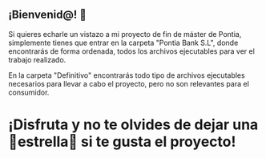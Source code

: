 ## ¡Bienvenid@! 👋

Si quieres echarle un vistazo a mi proyecto de fin de máster de Pontia, simplemente tienes que entrar en la carpeta "Pontia Bank S.L", donde encontrarás de forma ordenada, todos los archivos ejecutables para ver el trabajo realizado.

En la carpeta "Definitivo" encontrarás todo tipo de archivos ejecutables necesarios para llevar a cabo el proyecto, pero no son relevantes para el consumidor.

# ¡Disfruta y no te olvides de dejar una 🌟estrella🌟 si te gusta el proyecto!

<!--
**RaquelLopez1/RaquelLopez1** is a ✨ _special_ ✨ repository because its `README.md` (this file) appears on your GitHub profile.

Here are some ideas to get you started:

- 🔭 I’m currently working on ...
- 🌱 I’m currently learning ...
- 👯 I’m looking to collaborate on ...
- 🤔 I’m looking for help with ...
- 💬 Ask me about ...
- 📫 How to reach me: ...
- 😄 Pronouns: ...
- ⚡ Fun fact: ...
-->
